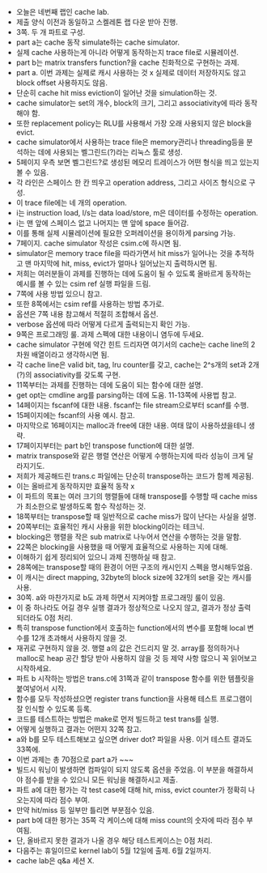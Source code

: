 - 오늘은 네번째 랩인 cache lab.
- 제출 양식 이전과 동일하고 스켈레톤 랩 다운 받아 진행.
- 3쪽. 두 개 파트로 구성.
- part a는 cache 동작 simulate하는 cache simulator.
- 실제 cache 사용하는게 아니라 어떻게 동작하는지 trace file로 시뮬레이션.
- part b는 matrix transfers function?을 cache 친화적으로 구현하는 과제. 
- part a. 이번 과제는 실제로 캐시 사용하는 것 x 실제로 데이터 저장하지도 않고 block offset 사용하지도 않음. 
- 단순히 cache hit miss eviction이 일어난 것을 simulation하는 것.
- cache simulator는 set의 개수, block의 크기, 그리고 associativity에 따라 동작해야 함.
- 또한 replacement policy는 RLU를 사용해서 가장 오래 사용되지 않은 block을 evict.
- cache simulator에서 사용하는 trace file은 memory관리나 threading등을 분석하는 데에 사용되는 벨그린드(?)라는 리눅스 툴로 생성.
- 5페이지 우측 보면 벨그린드?로 생성된 메모리 트레이스가 어떤 형식을 띄고 있는지 볼 수 있음.
- 각 라인은 스페이스 한 칸 띄우고 operation address, 그리고 사이즈 형식으로 구성.
- 이 trace file에는 네 개의 operation.
- i는 instruction load, l/s는 data load/store, m은 데이터를 수정하는 operation. 
- i는 맨 앞에 스페이스 없고 나머지는 맨 앞에 space 들어감. 
- 이를 통해 실제 시뮬레이션에 필요한 오퍼레이션을 용이하게 parsing 가능.
- 7페이지. cache simulator 작성은 csim.c에 하시면 됨. 
- simulator은 memory trace file을 따라가면서 hit miss가 일어나는 것을 추적하고 맨 마지막에 hit, miss, evict가 얼마나 일어났는지 출력하시면 됨.
- 저희는 여러분들이 과제를 진행하는 데에 도움이 될 수 있도록 올바르게 동작하는 예시를 볼 수 있는 csim ref 실행 파일을 드림.
- 7쪽에 사용 방법 있으니 참고.
- 또한 8쪽에서는 csim ref를 사용하는 방법 추가로.
- 옵션은 7쪽 내용 참고해서 적절히 조합해서 옵션.
- verbose 옵션에 따라 어떻게 다르게 출력되는지 확인 가능.
- 9쪽은 프로그래밍 룰. 과제 스펙에 대한 내용이니 염두에 두세요. 
- cache simulator 구현에 약간 힌트 드리자면 여기서의 cache는 cache line의 2차원 배열이라고 생각하시면 됨.
- 각 cache line은 valid bit, tag, lru counter를 갖고, cache는 2^s개의 set과 2개(?)의 associativity를 갖도록 구현.
- 11쪽부터는 과제를 진행하는 데에 도움이 되는 함수에 대한 설명. 
- get opt는 cmdline arg를 parsing하는 데에 도움. 11-13쪽에 사용법 참고.
- 14페이지는 fscanf에 대한 내용. fscanf는 file stream으로부터 scanf를 수행.
- 15페이지에는 fscanf의 사용 예시. 참고.
- 마지막으로 16페이지는 malloc과 free에 대한 내용. 여태 많이 사용하셨을테니 생략.
- 17페이지부터는 part b인 transpose function에 대한 설명.
- matrix transpose와 같은 행렬 연산은 어떻게 수행하는지에 따라 성능이 크게 달라지기도.
- 저희가 제공해드린 trans.c 파일에는 단순히 transpose하는 코드가 함께 제공됨.
- 이는 올바르게 동작하지만 효율적 동작 x
- 이 파트의 목표는 여러 크기의 행렬들에 대해 transpose를 수행할 때 cache miss가 최소한으로 발생하도록 함수 작성하는 것.
- 18쪽부터는 transpose할 때 일반적으로 cache miss가 많이 난다는 사실을 설명.
- 20쪽부터는 효율적인 캐시 사용을 위한 blocking이라는 테크닉.
- blocking은 행렬을 작은 sub matrix로 나누어서 연산을 수행하는 것을 말함. 
- 22쪽은 blocking을 사용했을 때 어떻게 효율적으로 사용하는 지에 대해. 
- 이해하기 쉽게 정리되어 있으니 과제 진행하실 때 참고.
- 28쪽에는 transpose할 때의 환경이 어떤 구조의 캐시인지 스펙을 명시해두었음.
- 이 캐시는 direct mapping, 32byte의 block size에 32개의 set을 갖는 캐시를 사용.
- 30쪽. a와 마찬가지로 b도 과제 하면서 지켜야할 프로그래밍 룰이 있음.
- 이 중 하나라도 어길 경우 실행 결과가 정상적으로 나오지 않고, 결과가 정상 출력 되더라도 0점 처리.
- 특히 transpose function에서 호출하는 function에서의 변수를 포함해 local 변수를 12개 초과해서 사용하지 않을 것.
- 재귀로 구현하지 않을 것. 행렬 a의 값은 건드리지 말 것. array를 정의하거나 malloc로 heap 공간 할당 받아 사용하지 않을 것 등 제약 사항 많으니 꼭 읽어보고 시작하세요.
- 파트 b 시작하는 방법은 trans.c에 31쪽과 같이 transpose 함수를 위한 템플릿을 붙여넣어서 시작.
- 함수를 모두 작성하셨으면 register trans function을 사용해 테스트 프로그램이 잘 인식할 수 있도록 등록.
- 코드를 테스트하는 방법은 make로 먼저 빌드하고 test trans를 실행.
- 어떻게 실행하고 결과는 어떤지 32쪽 참고.
- a와 b를 모두 테스트해보고 싶으면 driver dot? 파일을 사용. 이거 테스트 결과도 33쪽에.
- 이번 과제는 총 70점으로 part a가 ~~~
- 빌드시 워닝이 발생하면 컴파일이 되지 않도록 옵션을 주었음. 이 부분을 해결하셔야 점수를 받을 수 있으니 모든 워닝을 해결하시고 제출.
- 파트 a에 대한 평가는 각 test case에 대해 hit, miss, evict counter가 정확히 나오는지에 따라 점수 부여.
- 만약 hit/miss 등 일부만 틀리면 부분점수 있음.
- part b에 대한 평가는 35쪽 각 케이스에 대해 miss count의 숫자에 따라 점수 부여됨.
- 단, 올바르지 못한 결과가 나올 경우 해당 테스트케이스는 0점 처리. 
- 다음주는 휴일이므로 kernel lab이 5월 12일에 출제. 6월 2일까지.
- cache lab은 q&a 세션 X. 